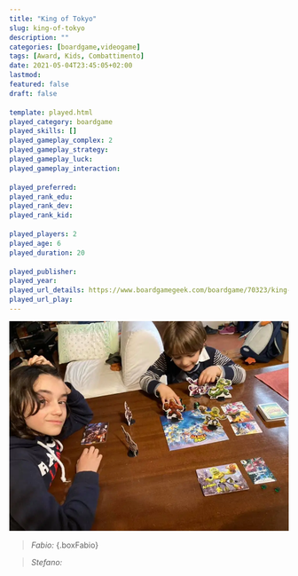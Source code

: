 ```yaml
---
title: "King of Tokyo"
slug: king-of-tokyo
description: ""
categories: [boardgame,videogame]
tags: [Award, Kids, Combattimento]
date: 2021-05-04T23:45:05+02:00
lastmod: 
featured: false
draft: false

template: played.html
played_category: boardgame
played_skills: []
played_gameplay_complex: 2
played_gameplay_strategy: 
played_gameplay_luck: 
played_gameplay_interaction: 

played_preferred: 
played_rank_edu: 
played_rank_dev: 
played_rank_kid: 

played_players: 2
played_age: 6
played_duration: 20

played_publisher: 
played_year: 
played_url_details: https://www.boardgamegeek.com/boardgame/70323/king-tokyo
played_url_play: 
---
```


![](img/king_tokyo_featured.webp)

> *Fabio:* 
{.boxFabio}

> *Stefano:* 
